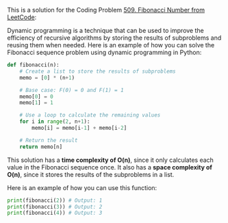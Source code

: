This is a solution for the Coding Problem [509. Fibonacci Number from LeetCode](https://leetcode.com/problems/fibonacci-number/description):

Dynamic programming is a technique that can be used to improve the efficiency of recursive algorithms by storing the results of subproblems and reusing them when needed. Here is an example of how you can solve the Fibonacci sequence problem using dynamic programming in Python:

```python
def fibonacci(n):
    # Create a list to store the results of subproblems
    memo = [0] * (n+1)

    # Base case: F(0) = 0 and F(1) = 1
    memo[0] = 0
    memo[1] = 1

    # Use a loop to calculate the remaining values
    for i in range(2, n+1):
        memo[i] = memo[i-1] + memo[i-2]

    # Return the result
    return memo[n]
```

This solution has a **time complexity of O(n)**, since it only calculates each value in the Fibonacci sequence once. It also has a **space complexity of O(n)**, since it stores the results of the subproblems in a list.

Here is an example of how you can use this function:

```python
print(fibonacci(2)) # Output: 1
print(fibonacci(3)) # Output: 2
print(fibonacci(4)) # Output: 3
```
